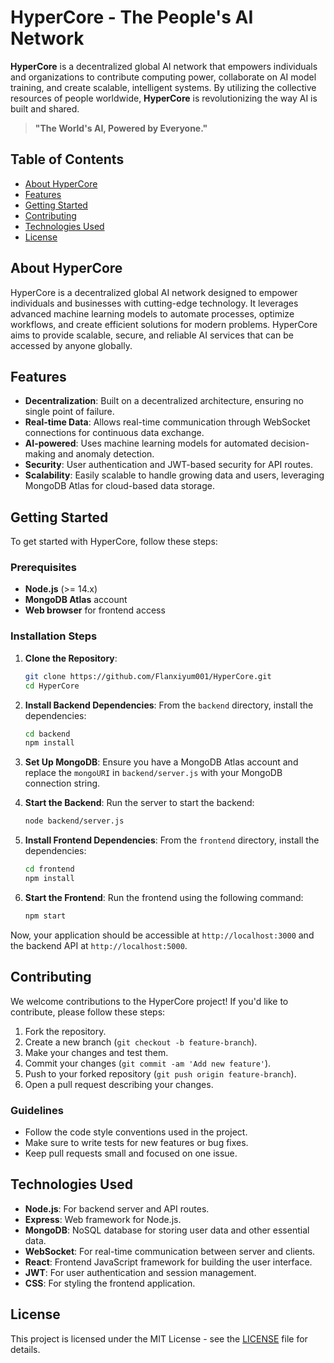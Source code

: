 # HyperCore - The People's AI Network

**HyperCore** is a decentralized global AI network that empowers individuals and organizations to contribute computing power, collaborate on AI model training, and create scalable, intelligent systems. By utilizing the collective resources of people worldwide, **HyperCore** is revolutionizing the way AI is built and shared.

> **"The World's AI, Powered by Everyone."**

## Table of Contents
- [About HyperCore](#about-hypercore)
- [Features](#features)
- [Getting Started](#getting-started)
- [Contributing](#contributing)
- [Technologies Used](#technologies-used)
- [License](#license)

## About HyperCore
HyperCore is a decentralized global AI network designed to empower individuals and businesses with cutting-edge technology. It leverages advanced machine learning models to automate processes, optimize workflows, and create efficient solutions for modern problems. HyperCore aims to provide scalable, secure, and reliable AI services that can be accessed by anyone globally.

## Features
- **Decentralization**: Built on a decentralized architecture, ensuring no single point of failure.
- **Real-time Data**: Allows real-time communication through WebSocket connections for continuous data exchange.
- **AI-powered**: Uses machine learning models for automated decision-making and anomaly detection.
- **Security**: User authentication and JWT-based security for API routes.
- **Scalability**: Easily scalable to handle growing data and users, leveraging MongoDB Atlas for cloud-based data storage.

## Getting Started
To get started with HyperCore, follow these steps:

### Prerequisites
- **Node.js** (>= 14.x)
- **MongoDB Atlas** account
- **Web browser** for frontend access

### Installation Steps

1. **Clone the Repository**:
    ```bash
    git clone https://github.com/Flanxiyum001/HyperCore.git
    cd HyperCore
    ```

2. **Install Backend Dependencies**:
    From the `backend` directory, install the dependencies:
    ```bash
    cd backend
    npm install
    ```

3. **Set Up MongoDB**:
    Ensure you have a MongoDB Atlas account and replace the `mongoURI` in `backend/server.js` with your MongoDB connection string.

4. **Start the Backend**:
    Run the server to start the backend:
    ```bash
    node backend/server.js
    ```

5. **Install Frontend Dependencies**:
    From the `frontend` directory, install the dependencies:
    ```bash
    cd frontend
    npm install
    ```

6. **Start the Frontend**:
    Run the frontend using the following command:
    ```bash
    npm start
    ```

Now, your application should be accessible at `http://localhost:3000` and the backend API at `http://localhost:5000`.

## Contributing
We welcome contributions to the HyperCore project! If you'd like to contribute, please follow these steps:

1. Fork the repository.
2. Create a new branch (`git checkout -b feature-branch`).
3. Make your changes and test them.
4. Commit your changes (`git commit -am 'Add new feature'`).
5. Push to your forked repository (`git push origin feature-branch`).
6. Open a pull request describing your changes.

### Guidelines
- Follow the code style conventions used in the project.
- Make sure to write tests for new features or bug fixes.
- Keep pull requests small and focused on one issue.

## Technologies Used
- **Node.js**: For backend server and API routes.
- **Express**: Web framework for Node.js.
- **MongoDB**: NoSQL database for storing user data and other essential data.
- **WebSocket**: For real-time communication between server and clients.
- **React**: Frontend JavaScript framework for building the user interface.
- **JWT**: For user authentication and session management.
- **CSS**: For styling the frontend application.

## License
This project is licensed under the MIT License - see the [LICENSE](LICENSE) file for details.
